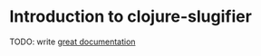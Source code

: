 # Introduction to clojure-slugifier

TODO: write [great documentation](http://jacobian.org/writing/great-documentation/what-to-write/)
